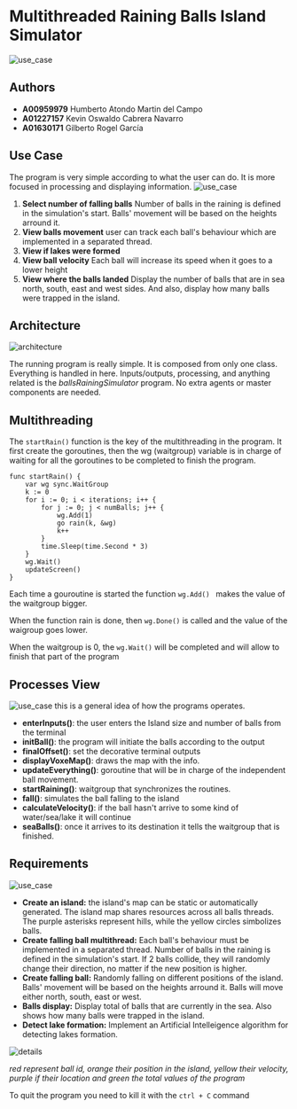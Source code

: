 # Multithreaded Raining Balls Island Simulator
![use_case](images/program.png)
## Authors
- **A00959979** Humberto Atondo Martin del Campo 
- **A01227157** Kevin Oswaldo Cabrera Navarro 
- **A01630171** Gilberto Rogel García 

## Use Case
The program is very simple according to what the user can do. It is more focused in processing and displaying information.
![use_case](images/use_case.png)

1. **Select number of falling balls** Number of balls in the raining is defined in the simulation's start. Balls' movement will be based on the heights arround it.
2. **View balls movement** user can track each ball's behaviour which are implemented in a separated thread.
3. **View if lakes were formed**
4. **View ball velocity** Each ball will increase its speed when it goes to a lower height
5. **View where the balls landed** Display the number of balls that are in sea north, south, east and west sides. And also, display how many balls were trapped in the island.

## Architecture
![architecture](images/architecture.png)

The running program is really simple. It is composed from only one class. Everything is handled in here. Inputs/outputs, processing, and anything related is the *ballsRainingSimulator* program. No extra agents or master components are needed. 

## Multithreading
The ``startRain()`` function is the key of the multithreading in the program. It first create the goroutines, then the wg (waitgroup) variable is in charge of waiting for all the goroutines to be completed to finish the program.

````
func startRain() {
	var wg sync.WaitGroup
	k := 0
	for i := 0; i < iterations; i++ {
		for j := 0; j < numBalls; j++ {
			wg.Add(1)
			go rain(k, &wg)
			k++
		}
		time.Sleep(time.Second * 3)
	}
	wg.Wait()
	updateScreen()
}
````

Each time a gouroutine is started the function `wg.Add() ` makes the value of the waitgroup bigger.

When the function rain is done, then `wg.Done()` is called and the value of the waigroup goes lower.

When the waitgroup is 0, the `wg.Wait()` will be completed and will allow to finish that part of the program

## Processes View
![use_case](images/process.png)
this is a general idea of how the programs operates.
* **enterInputs()**: the user enters the Island size and number of balls from the terminal
* **initBall()**: the program will initiate the balls according to the output
* **finalOffset()**: set the decorative terminal outputs
* **displayVoxeMap()**: draws the map with the info.
* **updateEverything()**: goroutine that will be in charge of the independent ball movement.
* **startRaining()**: waitgroup that synchronizes the routines.
* **fall()**: simulates the ball falling to the island
* **calculateVelocity()**: if the ball hasn't arrive to some kind of water/sea/lake it will continue
* **seaBalls()**: once it arrives to its destination it tells the waitgroup that is finished.


## Requirements
![use_case](images/island.png)

- **Create an island:** the island's map can be static or automatically generated. The island map shares resources across all balls threads. The purple asterisks represent hills, while the yellow circles simbolizes balls.
- **Create falling ball multithread:** Each ball's behaviour must be implemented in a separated thread. Number of balls in the raining is defined in the simulation's start. If 2 balls collide, they will randomly change their direction, no matter if the new position is higher.
- **Create falling ball:** Randomly falling on different positions of the island. Balls' movement will be based on the heights arround it. Balls will move either north, south, east or west.
- **Balls display:** Display total of balls that are currently in the sea. Also shows how many balls were trapped in the island.
- **Detect lake formation:** Implement an Artificial Intelleigence algorithm for detecting lakes formation.

![details](images/details.png)

*red represent ball id, orange their position in the island, yellow their velocity, purple if their location and green the total values of the program*

To quit the program you need to kill it with the `ctrl + C` command
